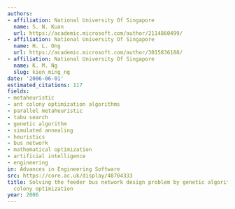 ```yaml
---
authors:
- affiliation: National University Of Singapore
  name: S. N. Kuan
  url: https://academic.microsoft.com/author/2114860499/
- affiliation: National University Of Singapore
  name: H. L. Ong
  url: https://academic.microsoft.com/author/3015836108/
- affiliation: National University Of Singapore
  name: K. M. Ng
  slug: kien_ming_ng
date: '2006-06-01'
estimated_citations: 117
fields:
- metaheuristic
- ant colony optimization algorithms
- parallel metaheuristic
- tabu search
- genetic algorithm
- simulated annealing
- heuristics
- bus network
- mathematical optimization
- artificial intelligence
- engineering
in: Advances in Engineering Software
src: https://core.ac.uk/display/48704333
title: Solving the feeder bus network design problem by genetic algorithms and ant
  colony optimization
year: 2006
---
```

